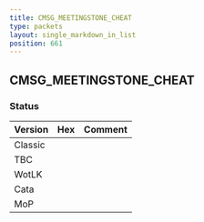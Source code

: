 ```yaml
---
title: CMSG_MEETINGSTONE_CHEAT
type: packets
layout: single_markdown_in_list
position: 661
---
```


## CMSG_MEETINGSTONE_CHEAT

### Status

Version    | Hex        | Comment
---------- | ---------- | ---------- 
Classic    |            |
TBC        |            |
WotLK      |            |
Cata       |            |
MoP        |            |